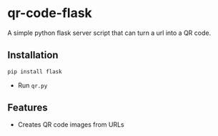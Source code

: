 # qr-code-flask
 A simple python flask server script that can turn a url into a QR code.

## Installation
```bash
pip install flask
```
- Run `qr.py`
 
## Features
- Creates QR code images from URLs
